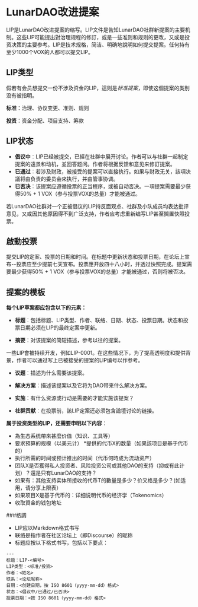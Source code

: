 # LunarDAO改进提案

LIP是LunarDAO改进提案的缩写。LIP文件是告知LunarDAO社群新提案的主要机制。这些LIP可能提出對治理规程的修訂，或是一些准则和规则的更改，又或是投资决策的主要参考。LIP是技术规格，简洁、明确地說明如何提交提案。任何持有至少1000个VOX的人都可以提交LIP。

## LIP类型

假若有会员想提交一份不涉及资金的LIP，這则是*标准提案*，即使这個提案的类别没有被指明。

**标准**：治理、协议变更、准则、规则

**投资**：资金分配、项目支持、筹款

## LIP状态

- **倡议中**︰LIP已经被提交，已經在社群中展开讨论。作者可以与社群一起制定提案的遠景和动机，並回答题问。作者将根据反馈和意见来修訂提案。
- **已通过**︰若涉及财政，被接受的提案可以直接执行。如果与财政无关，該項决議将由负责的委员会來执行，并由管事协调。
- **已否决**︰该提案应遵循投票的正当程序，或被自动否决。一項提案需要最少获得50% + 1 VOX（参与投票VOX的总量）才能被通过。

若LunarDAO社群对一个正被倡议的LIP持反面观点、社群及小队成员均表达批评意见，又或因其他原因得不到广泛支持，作者应考虑重新编写LIP甚至搁置快照投票。

## 啟動投票

提交LIP的定案、投票的日期和时间。在标题中更新状态和投票日期，在论坛上宣布--投票应至少提前七天宣布。投票應开放四十八小时，并透过快照完成。提案需要最少获得50% + 1 VOX（参与投票VOX的总量）才能被通过，否则将被否决。

## 提案的模板 

**每个LIP草案都应包含以下的元素：**

+ **标题**︰包括标题、LIP类型、作者、联络、日期、状态、投票日期。状态和投票日期必须在LIP的最终定案中更新。

- **摘要**︰对该提案的简短描述，参考以往的提案。

一些LIP會被持续开发，例如LIP-0001。在这些情况下，为了提高透明度和提供背景，作者可以通过写上已被接受的提案的LIP编号以作参考。

- **议题**︰描述为什么需要该提案。

- **解决方案**︰描述该提案以及它将为DAO带来什么解决方案。

- **实施**︰有什么资源或行动是需要的才能实施该提案？

- **社群贡献**︰在投票前，該LIP定案还必须包含論壇讨论的链接。

**属于投资类型的LIP，还需要申明以下内容**︰

* 為生态系统帶來甚麼价值（知识、工具等）
* 要求預算的规模（以美元计）
*提供的代币X的数量（如果該项目是基于代币的）
* 执行所需的时间或预计推出的时间（代币何時成为流动资产）
* 团队X是否獲得私人投资者、风险投资公司或其他DAO的支持（抑或有此计划）？還是只有LunarDAO的支持？
* 如果有：其他支持实体所接收的代币T的數量是多少？价又格是多少？(如适用，请分享上限表）
* 如果项目X是基于代币的：详细说明代币的经济学（Tokenomics）
* 收取資金的钱包地址

###格調

- LIP应以Markdown格式书写
- 联络是指作者在社区论坛上（即Discourse）的昵称
- 标题应按以下格式书写，包括以下要点︰

```
---
标题︰LIP-<编号>
LIP类型︰<标准/投资>
作者︰<姓名>
联系︰<论坛昵称>
日期︰<创建日期，按 ISO 8601（yyyy-mm-dd）格式>
状态︰<倡议中/已通过/已否决>
投票日期︰<按 ISO 8601（yyyy-mm-dd）格式>
